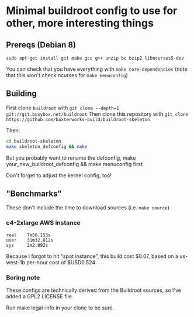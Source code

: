 # Minimal buildroot config to use for other, more interesting things

## Prereqs (Debian 8)
`sudo apt-get install git make gcc g++ unzip bc bzip2 libncurses5-dev`

You can check that you have everything with `make core-dependencies` (note that this won't check ncurses for `make menuconfig`)

## Building
First clone `buildroot` with `git clone --depth=1 git://git.busybox.net/buildroot`
Then clone this repository with `git clone https://github.com/baxterworks-build/buildroot-skeleton`

Then:
```bash
cd buildroot-skeleton
make skeleton_defconfig && make
```

But you probably want to rename the defconfig, make your_new_buildroot_defconfig && make menuconfig first

Don't forget to adjust the kernel config, too!

## "Benchmarks"
These don't include the time to download sources (i.e. `make source`)

### c4-2xlarge AWS instance
```
real    7m50.153s
user    31m32.812s
sys     2m2.092s
```

Because I forgot to hit "spot instance", this build cost $0.07, based on a us-west-1b per-hour cost of $USD0.524

### Boring note
These configs are technically derived from the Buildroot sources, so I've added a GPL2 LICENSE file.

Run make legal-info in your clone to be sure.
